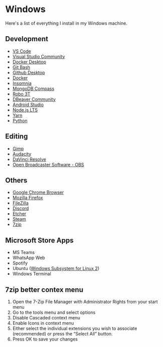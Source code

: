 # Windows

Here's a list of everything I install in my Windows machine.

## Development 

- [VS Code](https://code.visualstudio.com/Download)
- [Visual Studio Community](https://visualstudio.microsoft.com/pt-br/vs/community/)
- [Docker Desktop](https://hub.docker.com/editions/community/docker-ce-desktop-windows)
- [Git Bash](https://git-scm.com/downloads)
- [Github Desktop](https://desktop.github.com/)
- [Docker](https://docs.docker.com/install/)
- [Insomnia](https://insomnia.rest/download/)
- [MongoDB Compass](https://www.mongodb.com/try/download/compass)
- [Robo 3T](https://robomongo.org/download)
- [DBeaver Community](https://dbeaver.io/download/)
- [Android Studio](https://developer.android.com/studio)
- [Node.js LTS](https://nodejs.org/en/download/)
- [Yarn](https://classic.yarnpkg.com/en/docs/install/#windows-stable)
- [Python](https://www.python.org/downloads/)
<!--
- [Postman](https://www.getpostman.com/downloads/)
- [Anaconda](https://www.anaconda.com/distribution/)
-->

## Editing

- [Gimp](https://gimp.org/downloads/)
- [Audacity](https://audacityteam.org/download/)
- [DaVinci Resolve](https://www.blackmagicdesign.com/products/davinciresolve/)
- [Open Broadcaster Software - OBS](https://obsproject.com/pt-br/download)
<!--
- [Jaspersoft Studio](https://community.jaspersoft.com/project/jaspersoft-studio)
-->

## Others

- [Google Chrome Browser](https://google.com/intl/en/chrome/)
- [Mozilla Firefox](https://www.mozilla.org/firefox/new/)
- [FileZilla](https://filezilla-project.org/)
- [Discord](https://discordapp.com/download)
- [Etcher](https://www.balena.io/etcher/)
- [Steam](https://store.steampowered.com/about/)
- [7zip](https://7-zip.org)
<!--
 - [Mozilla Thunderbird ](https://www.thunderbird.net/pt-BR/)
-->

## Microsoft Store Apps

- MS Teams
- WhatsApp Web
- Spotify
- Ubuntu ([Windows Subsystem for Linux 2](https://docs.microsoft.com/pt-br/windows/wsl/wsl2-kernel))
- Windows Terminal

## 7zip better contex menu

1. Open the 7-Zip File Manager with Administrator Rights from your start menu
2. Go to the tools menu and select options
3. Disable Cascaded context menu
4. Enable Icons in context menu
5. Either select the individual extensions you wish to associate (recommended) or press the “Select All” button.
6. Press OK to save your changes
